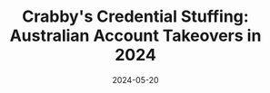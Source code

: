 ---
title: "Crabby's Credential Stuffing: Australian Account Takeovers in 2024"
summary: 'Threat Research'
external_link: https://larsencyber.com/blog/2024-05-20-crabby-credential-stuffing-australia-account-takeovers/
date: 2024-05-20
---